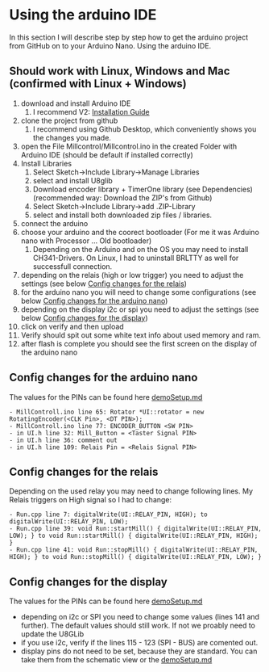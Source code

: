 # Using the arduino IDE
In this section I will describe step by step how to get the arduino project from GitHub on to your Arduino Nano. Using the arduino IDE.

## Should work with Linux, Windows and Mac (confirmed with Linux + Windows)

1. download and install Arduino IDE
   1. I recommend V2: [Installation Guide](https://docs.arduino.cc/software/ide-v2/tutorials/getting-started/ide-v2-downloading-and-installing)
2. clone the project from github
   1. I recommend using Github Desktop, which conveniently shows you the changes you made.
3. open the File Millcontrol/Millcontrol.ino in the created Folder with Arduino IDE (should be default if installed correctly)
4. Install Libraries
   1. Select Sketch->Include Library->Manage Libraries
   2. select and install U8glib
   3. Download encoder library + TimerOne library (see Dependencies) (recommended way: Download the ZIP's from Github)
   4. Select Sketch->Include Library->add .ZIP-Library
   5. select and install both downloaded zip files / libraries.
5. connect the arduino
6. choose your arduino and the coorect bootloader (For me it was Arduino nano with Processor ... Old bootloader)
   1. Depending on the Arduino and on the OS you may need to install CH341-Drivers. On Linux, I had to uninstall BRLTTY as well for successfull connection.
7. depending on the relais (high or low trigger) you need to adjust the settings (see below [Config changes for the relais](#config-changes-for-the-relais))
8. for the arduino nano you will need to change some configurations (see below [Config changes for the arduino nano](#config-changes-for-the-arduino-nano))
9. depending on the display i2c or spi you need to adjust the settings (see below [Config changes for the display](#config-changes-for-the-display))
10. click on verify and then upload
   1. Verify should spit out some white text info about used memory and ram.
11. after flash is complete you should see the first screen on the display of the arduino nano


## Config changes for the arduino nano
The values for the PINs can be found here [demoSetup.md](./demoSetup.md)
```
- MillControll.ino line 65: Rotator *UI::rotator = new RotatingEncoder(<CLK Pin>, <DT PIN>); 
- MillControll.ino line 77: ENCODER_BUTTON <SW PIN> 
- in UI.h line 32: Mill_Button = <Taster Signal PIN>
- in UI.h line 36: comment out
- in UI.h line 109: Relais Pin = <Relais Signal PIN>
```

## Config changes for the relais
Depending on the used relay you may need to change following lines. My Relais triggers on High signal so I had to change:
```
- Run.cpp line 7: digitalWrite(UI::RELAY_PIN, HIGH); to digitalWrite(UI::RELAY_PIN, LOW);
- Run.cpp line 39: void Run::startMill() { digitalWrite(UI::RELAY_PIN, LOW); } to void Run::startMill() { digitalWrite(UI::RELAY_PIN, HIGH); }
- Run.cpp line 41: void Run::stopMill() { digitalWrite(UI::RELAY_PIN, HIGH); } to void Run::stopMill() { digitalWrite(UI::RELAY_PIN, LOW); }
```

## Config changes for the display
The values for the PINs can be found here [demoSetup.md](./demoSetup.md)
- depending on i2c or SPI you need to change some values (lines 141 and further). The default values should still work. If not we proably need to update the U8GLib
- if you use i2c, verify if the lines 115 - 123 (SPI - BUS) are comented out.
- display pins do not need to be set, because they are standard. You can take them from the schematic view or the [demoSetup.md](./demoSetup.md)